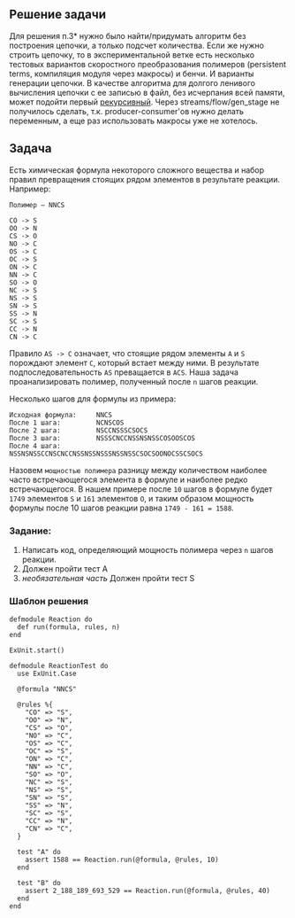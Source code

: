 ## Решение задачи

Для решения п.3* нужно было найти/придумать алгоритм без построения цепочки, а только подсчет количества. Если же нужно строить цепочку, то в экспериментальной ветке есть несколько тестовых вариантов скоростного преобразования полимеров (persistent terms, компиляция модуля через макросы) и бенчи. И варианты генерации цепочки. В качестве алгоритма для долгого ленивого вычисления цепочки с ее записью в файл, без исчерпания всей памяти, может подойти первый [рекурсивный](https://github.com/UA3MQJ/reaction/blob/experiments/lib/reaction.ex#L20). Через streams/flow/gen_stage не получилось сделать, т.к. producer-consumer'ов нужно делать переменным, а еще раз использовать макросы уже не хотелось.

## Задача

Есть химическая формула некоторого сложного вещества и набор правил превращения стоящих рядом элементов в результате реакции. Например:

```
Полимер – NNCS

CO -> S
OO -> N
CS -> O
NO -> C
OS -> C
OC -> S
ON -> C
NN -> C
SO -> O
NC -> S
NS -> S
SN -> S
SS -> N
SC -> S
CC -> N
CN -> C
```

Правило `AS -> C` означает, что стоящие рядом элементы `A` и `S` порождают элемент `С`, который встает между ними. В результате подпоследовательность `AS` преващается в `ACS`. Наша задача проанализировать полимер, полученный после `n` шагов реакции.

Несколько шагов для формулы из примера:

```
Исходная формула:     NNCS
После 1 шага:         NCNSCOS
После 2 шага:         NSCCNSSSCSOCS
После 3 шага:         NSSSCNCCNSSNSNSSCOSOOSCOS
После 4 шага:         NSSNSNSSCCNSCNCCNSSNSSNSSSNSSNSSCSOCSOONOCSSCSOCS
```

Назовем `мощностью полимера` разницу между количеством наиболее часто встречающегося элемента в формуле и наиболее редко встречающегося. В нашем примере после `10` шагов в формуле будет `1749` элементов `S` и `161` элементов `O`, и таким образом мощность формулы после 10 шагов реакции равна `1749 - 161 = 1588`.

### Задание:
1. Написать код, определяющий мощность полимера через `n` шагов реакции.
2. Должен пройти тест A
3. *необязательная часть* Должен пройти тест S

### Шаблон решения

```
defmodule Reaction do
  def run(formula, rules, n)
end

ExUnit.start()

defmodule ReactionTest do
  use ExUnit.Case

  @formula "NNCS"

  @rules %{
    "CO" => "S",
    "OO" => "N",
    "CS" => "O",
    "NO" => "C",
    "OS" => "C",
    "OC" => "S",
    "ON" => "C",
    "NN" => "C",
    "SO" => "O",
    "NC" => "S",
    "NS" => "S",
    "SN" => "S",
    "SS" => "N",
    "SC" => "S",
    "CC" => "N",
    "CN" => "C",
  }

  test "A" do
    assert 1588 == Reaction.run(@formula, @rules, 10)
  end

  test "B" do
    assert 2_188_189_693_529 == Reaction.run(@formula, @rules, 40)
  end
end
```
